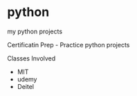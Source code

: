 # python
my python projects

Certificatin Prep - 
    Practice python projects 

Classes Involved
   - MIT
   - udemy
   - Deitel
